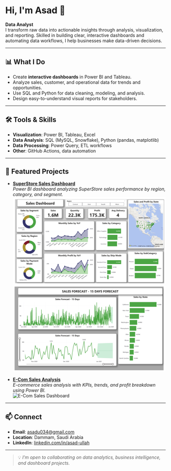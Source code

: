 # Hi, I'm Asad 👋

**Data Analyst**  
I transform raw data into actionable insights through analysis, visualization, and reporting. Skilled in building clear, interactive dashboards and automating data workflows, I help businesses make data-driven decisions.

---

## 📊 What I Do
- Create **interactive dashboards** in Power BI and Tableau.
- Analyze sales, customer, and operational data for trends and opportunities.
- Use SQL and Python for data cleaning, modeling, and analysis.
- Design easy-to-understand visual reports for stakeholders.

---

## 🛠 Tools & Skills
- **Visualization**: Power BI, Tableau, Excel  
- **Data Analysis**: SQL (MySQL, Snowflake), Python (pandas, matplotlib)  
- **Data Processing**: Power Query, ETL workflows  
- **Other**: GitHub Actions, data automation

---

## 📌 Featured Projects
- [**SuperStore Sales Dashboard**](https://github.com/asadullah43/SuperStore-Sales-Dashboard)  
  *Power BI dashboard analyzing SuperStore sales performance by region, category, and segment.*  
  ![SuperStore Sales Dashboard](https://github.com/asadullah43/SuperStore-Sales-Dashboard/blob/main/superstore%201.png)
  ![SuperStore Sales Dashboard](https://github.com/asadullah43/SuperStore-Sales-Dashboard/blob/main/superstore%202.png)

- [**E-Com Sales Analysis**](https://github.com/asadullah43/E---Com-Sales)  
  *E-commerce sales analysis with KPIs, trends, and profit breakdown using Power BI.*  
  ![E-Com Sales Dashboard](https://github.com/asadullah43/E---Com-Sales/blob/main/Sales%20Dashboard.png)

---

## 📫 Connect
- **Email**: asadu034@gmail.com  
- **Location**: Dammam, Saudi Arabia  
- **LinkedIn**: [linkedin.com/in/asad-ullah](https://www.linkedin.com/in/asadullah44/)

---

> 💡 *I’m open to collaborating on data analytics, business intelligence, and dashboard projects.*
